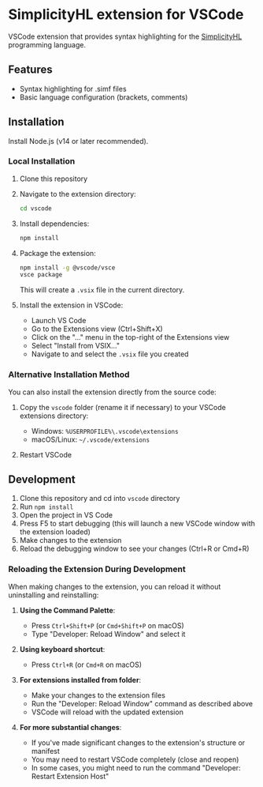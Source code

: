 # SimplicityHL extension for VSCode

VSCode extension that provides syntax highlighting for the [SimplicityHL](https://docs.simplicity-lang.org/) programming language.

## Features

- Syntax highlighting for .simf files
- Basic language configuration (brackets, comments)

## Installation

Install Node.js (v14 or later recommended).

### Local Installation

1. Clone this repository
2. Navigate to the extension directory:
   ```bash
   cd vscode
   ```
3. Install dependencies:
   ```bash
   npm install
   ```
4. Package the extension:
   ```bash
   npm install -g @vscode/vsce
   vsce package
   ```
   This will create a `.vsix` file in the current directory.

5. Install the extension in VSCode:
   - Launch VS Code
   - Go to the Extensions view (Ctrl+Shift+X)
   - Click on the "..." menu in the top-right of the Extensions view
   - Select "Install from VSIX..."
   - Navigate to and select the `.vsix` file you created

### Alternative Installation Method

You can also install the extension directly from the source code:

1. Copy the `vscode` folder (rename it if necessary) to your VSCode extensions directory:
   - Windows: `%USERPROFILE%\.vscode\extensions`
   - macOS/Linux: `~/.vscode/extensions`

2. Restart VSCode

## Development

1. Clone this repository and cd into `vscode` directory
2. Run `npm install`
3. Open the project in VS Code
4. Press F5 to start debugging (this will launch a new VSCode window with the extension loaded)
5. Make changes to the extension
6. Reload the debugging window to see your changes (Ctrl+R or Cmd+R)

### Reloading the Extension During Development

When making changes to the extension, you can reload it without uninstalling and reinstalling:

1. **Using the Command Palette**:
   - Press `Ctrl+Shift+P` (or `Cmd+Shift+P` on macOS)
   - Type "Developer: Reload Window" and select it

2. **Using keyboard shortcut**:
   - Press `Ctrl+R` (or `Cmd+R` on macOS)

3. **For extensions installed from folder**:
   - Make your changes to the extension files
   - Run the "Developer: Reload Window" command as described above
   - VSCode will reload with the updated extension

4. **For more substantial changes**:
   - If you've made significant changes to the extension's structure or manifest
   - You may need to restart VSCode completely (close and reopen)
   - In some cases, you might need to run the command "Developer: Restart Extension Host"
